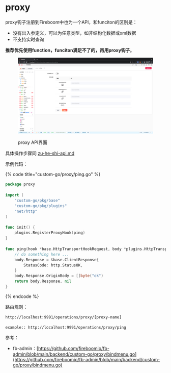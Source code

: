# proxy

proxy钩子注册到Fireboom中也为一个API，和funciton的区别是：

* 没有出入参定义，可以为任意类型，如非结构化数据或xml数据
* 不支持实时查询

**推荐优先使用function，funciton满足不了的，再用proxy钩子**。

<figure><img src="../../.gitbook/assets/image (18).png" alt=""><figcaption><p>proxy API界面</p></figcaption></figure>

具体操作步骤同 [zu-he-shi-api.md](zu-he-shi-api.md "mention")

示例代码：

{% code title="custom-go/proxy/ping.go" %}
```go
package proxy

import (
	"custom-go/pkg/base"
	"custom-go/pkg/plugins"
	"net/http"
)

func init() {
	plugins.RegisterProxyHook(ping)
}

func ping(hook *base.HttpTransportHookRequest, body *plugins.HttpTransportBody) (*base.ClientResponse, error) {
	// do something here ...
	body.Response = &base.ClientResponse{
		StatusCode: http.StatusOK,
	}
	body.Response.OriginBody = []byte("ok")
	return body.Response, nil
}
```
{% endcode %}

路由规则：

```http
http://localhost:9991/operations/proxy/[proxy-name]

example:: http://localhost:9991/operations/proxy/ping
```

参考：

* fb-admin：[https://github.com/fireboomio/fb-admin/blob/main/backend/custom-go/proxy/bindmenu.go](https://github.com/fireboomio/fb-admin/blob/main/backend/custom-go/proxy/bindmenu.go)
